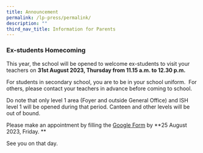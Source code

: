 ```yaml
---
title: Announcement
permalink: /lp-press/permalink/
description: ""
third_nav_title: Information for Parents
---
```

### Ex-students Homecoming

This year, the school will be opened to welcome ex-students to visit your teachers on **31st August 2023, Thursday from 11.15 a.m. to 12.30 p.m.**

For students in secondary school, you are to be in your school uniform.  For others, please contact your teachers in advance before coming to school.

Do note that only level 1 area (Foyer and outside General Office) and ISH level 1 will be opened during that period. Canteen and other levels will be out of bound.

Please make an appointment by filling the [Google Form](https://go.gov.sg/ncps-exstudents-homecoming2023) by **25 August 2023, Friday. **

See you on that day.